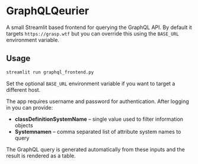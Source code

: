 # GraphQLQeurier

A small Streamlit based frontend for querying the GraphQL API. By default it
targets `https://grasp.wtf` but you can override this using the `BASE_URL`
environment variable.

## Usage

```bash
streamlit run graphql_frontend.py
```

Set the optional `BASE_URL` environment variable if you want to target a
different host.

The app requires username and password for authentication. After logging in you can provide:

- **classDefinitionSystemName** – single value used to filter information objects
- **Systemnamen** – comma separated list of attribute system names to query

The GraphQL query is generated automatically from these inputs and the result is
rendered as a table.

